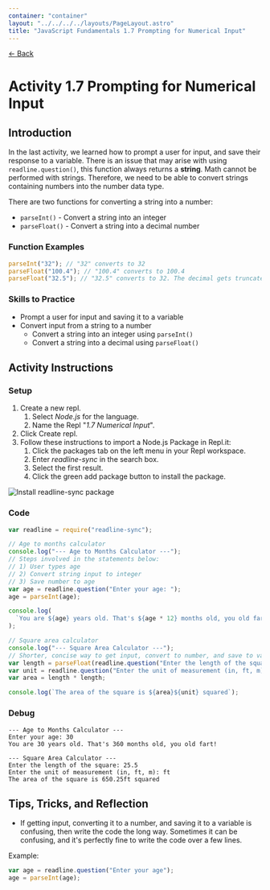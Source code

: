 ```yaml
---
container: "container"
layout: "../../../../layouts/PageLayout.astro"
title: "JavaScript Fundamentals 1.7 Prompting for Numerical Input"
---
```


[← Back](/comp-sci/javascript/)

# Activity 1.7 Prompting for Numerical Input

## Introduction

In the last activity, we learned how to prompt a user for input, and save their response to a variable. There is an issue that may arise with using `readline.question()`, this function always returns a **string**. Math cannot be performed with strings. Therefore, we need to be able to convert strings containing numbers into the number data type.

There are two functions for converting a string into a number:

- `parseInt()` - Convert a string into an integer
- `parseFloat()` - Convert a string into a decimal number

### Function Examples

```js
parseInt("32"); // "32" converts to 32
parseFloat("100.4"); // "100.4" converts to 100.4
parseFloat("32.5"); // "32.5" converts to 32. The decimal gets truncated.
```

### Skills to Practice

- Prompt a user for input and saving it to a variable
- Convert input from a string to a number
  - Convert a string into an integer using `parseInt()`
  - Convert a string into a decimal using `parseFloat()`

## Activity Instructions

### Setup

1. Create a new repl.
   1. Select _Node.js_ for the language.
   2. Name the Repl "_1.7 Numerical Input_".
2. Click Create repl.
3. Follow these instructions to import a Node.js Package in Repl.it:
   1. Click the packages tab on the left menu in your Repl workspace.
   2. Enter _readline-sync_ in the search box.
   3. Select the first result.
   4. Click the green add package button to install the package.

![Install readline-sync package](/assets/img/javascript/js-install-npm-package-repl.gif)

### Code

```javascript
var readline = require("readline-sync");

// Age to months calculator
console.log("--- Age to Months Calculator ---");
// Steps involved in the statements below:
// 1) User types age
// 2) Convert string input to integer
// 3) Save number to age
var age = readline.question("Enter your age: ");
age = parseInt(age);

console.log(
  `You are ${age} years old. That's ${age * 12} months old, you old fart!\n`
);

// Square area calculator
console.log("--- Square Area Calculator ---");
// Shorter, concise way to get input, convert to number, and save to variable
var length = parseFloat(readline.question("Enter the length of the square: "));
var unit = readline.question("Enter the unit of measurement (in, ft, m): ");
var area = length * length;

console.log(`The area of the square is ${area}${unit} squared`);
```

### Debug

```
--- Age to Months Calculator ---
Enter your age: 30
You are 30 years old. That's 360 months old, you old fart!

--- Square Area Calculator ---
Enter the length of the square: 25.5
Enter the unit of measurement (in, ft, m): ft
The area of the square is 650.25ft squared
```

## Tips, Tricks, and Reflection

- If getting input, converting it to a number, and saving it to a variable is confusing, then write the code the long way. Sometimes it can be confusing, and it's perfectly fine to write the code over a few lines.

Example:

```js
var age = readline.question("Enter your age");
age = parseInt(age);
```
